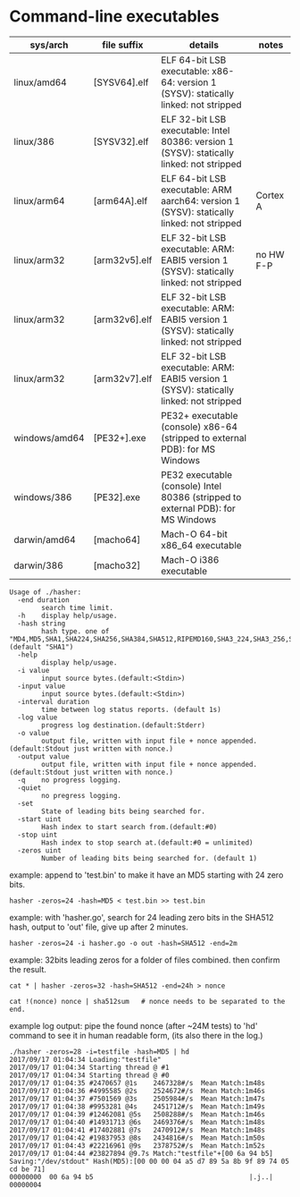 # Command-line executables

|  sys/arch     |   file suffix      |           details                                                                         |    notes       |
|---------------|--------------------|-------------------------------------------------------------------------------------------|----------------|
| linux/amd64   | [SYSV64].elf       | ELF 64-bit LSB executable: x86-64: version 1 (SYSV): statically linked: not stripped      |                |
| linux/386     | [SYSV32].elf       | ELF 32-bit LSB executable: Intel 80386: version 1 (SYSV): statically linked: not stripped |                |
| linux/arm64   | [arm64A].elf       | ELF 64-bit LSB executable: ARM aarch64: version 1 (SYSV): statically linked: not stripped |   Cortex A     |
| linux/arm32   | [arm32v5].elf      | ELF 32-bit LSB executable: ARM: EABI5 version 1 (SYSV): statically linked: not stripped   |   no HW F-P    |
| linux/arm32   | [arm32v6].elf      | ELF 32-bit LSB executable: ARM: EABI5 version 1 (SYSV): statically linked: not stripped   |   		      |
| linux/arm32   | [arm32v7].elf      | ELF 32-bit LSB executable: ARM: EABI5 version 1 (SYSV): statically linked: not stripped   |  	          |
| windows/amd64 | [PE32+].exe        | PE32+ executable (console) x86-64 (stripped to external PDB): for MS Windows              |                |
| windows/386   | [PE32].exe         | PE32 executable (console) Intel 80386 (stripped to external PDB): for MS Windows          |                |
| darwin/amd64  | [macho64]          | Mach-O 64-bit x86_64 executable                                                           |                |
| darwin/386    | [macho32]          | Mach-O i386 executable                                                                    |                |

```
Usage of ./hasher:
  -end duration
    	search time limit.
  -h	display help/usage.
  -hash string
    	hash type. one of "MD4,MD5,SHA1,SHA224,SHA256,SHA384,SHA512,RIPEMD160,SHA3_224,SHA3_256,SHA3_384,SHA3_512,SHA512_224,SHA512_256" (default "SHA1")
  -help
    	display help/usage.
  -i value
    	input source bytes.(default:<Stdin>)
  -input value
    	input source bytes.(default:<Stdin>)
  -interval duration
    	time between log status reports. (default 1s)
  -log value
    	progress log destination.(default:Stderr)
  -o value
    	output file, written with input file + nonce appended.(default:Stdout just written with nonce.)
  -output value
    	output file, written with input file + nonce appended.(default:Stdout just written with nonce.)
  -q	no progress logging.
  -quiet
    	no pregress logging.
  -set
    	State of leading bits being searched for.
  -start uint
    	Hash index to start search from.(default:#0)
  -stop uint
    	Hash index to stop search at.(default:#0 = unlimited)
  -zeros uint
    	Number of leading bits being searched for. (default 1)

```    	
 
example: append to 'test.bin' to make it have an MD5 starting with 24 zero bits.
```
hasher -zeros=24 -hash=MD5 < test.bin >> test.bin
```

example: with 'hasher.go', search for 24 leading zero bits in the SHA512 hash, output to 'out' file, give up after 2 minutes.
```
hasher -zeros=24 -i hasher.go -o out -hash=SHA512 -end=2m
```

example: 32bits leading zeros for a folder of files combined. then confirm the result.
```
cat * | hasher -zeros=32 -hash=SHA512 -end=24h > nonce

cat !(nonce) nonce | sha512sum   # nonce needs to be separated to the end.
```


example log output: pipe the found nonce (after ~24M tests) to 'hd' command to see it in human readable form, (its also there in the log.)
```
./hasher -zeros=28 -i=testfile -hash=MD5 | hd
2017/09/17 01:04:34 Loading:"testfile"
2017/09/17 01:04:34 Starting thread @ #1
2017/09/17 01:04:34 Starting thread @ #0
2017/09/17 01:04:35 #2470657 @1s	2467328#/s	Mean Match:1m48s
2017/09/17 01:04:36 #4995585 @2s	2524672#/s	Mean Match:1m46s
2017/09/17 01:04:37 #7501569 @3s	2505984#/s	Mean Match:1m47s
2017/09/17 01:04:38 #9953281 @4s	2451712#/s	Mean Match:1m49s
2017/09/17 01:04:39 #12462081 @5s	2508288#/s	Mean Match:1m46s
2017/09/17 01:04:40 #14931713 @6s	2469376#/s	Mean Match:1m48s
2017/09/17 01:04:41 #17402881 @7s	2470912#/s	Mean Match:1m48s
2017/09/17 01:04:42 #19837953 @8s	2434816#/s	Mean Match:1m50s
2017/09/17 01:04:43 #22216961 @9s	2378752#/s	Mean Match:1m52s
2017/09/17 01:04:44 #23827894 @9.7s	Match:"testfile"+[00 6a 94 b5] Saving:"/dev/stdout" Hash(MD5):[00 00 00 04 a5 d7 89 5a 8b 9f 89 74 05 cd be 71]
00000000  00 6a 94 b5                                       |.j..|
00000004
```


